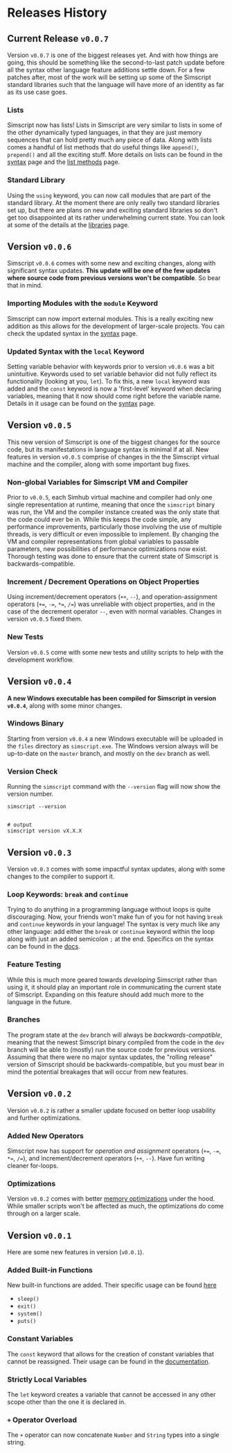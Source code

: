 # Releases History

## Current Release `v0.0.7`

Version `v0.0.7` is one of the biggest releases yet. And with how things are going, this should be something like the second-to-last patch update before all the syntax other language feature additions settle down. For a few patches after, most of the work will be setting up some of the Simscript standard libraries such that the language will have more of an identity as far as its use case goes.

### Lists

Simscript now has lists! Lists in Simscript are very similar to lists in some of the other dynamically typed languages, in that they are just memory sequences that can hold pretty much any piece of data. Along with lists comes a handful of list methods that do useful things like `append()`, `prepend()` and all the exciting stuff. More details on lists can be found in the [syntax](./syntax.md) page and the [list methods](./functions/lists.md) page.

### Standard Library

Using the `using` keyword, you can now call modules that are part of the standard library. At the moment there are only really two standard libraries set up, but there are plans on new and exciting standard libraries so don't get too disappointed at its rather underwhelming current state. You can look at some of the details at the [libraries](./libraries/libs.md) page.

## Version `v0.0.6`

Simscript `v0.0.6` comes with some new and exciting changes, along with significant syntax updates. **This update will be one of the few updates where source code from previous versions won't be compatible**. So bear that in mind.

### Importing Modules with the `module` Keyword

Simscript can now import external modules. This is a really exciting new addition as this allows for the development of larger-scale projects. You can check the updated syntax in the [syntax](./syntax) page.

### Updated Syntax with the `local` Keyword

Setting variable behavior with keywords prior to version `v0.0.6` was a bit unintuitive. Keywords used to set variable behavior did not fully reflect its functionality (looking at you, `let`). To fix this, a new `local` keyword was added and the `const` keyword is now a 'first-level' keyword when declaring variables, meaning that it now should come right before the variable name. Details in it usage can be found on the [syntax](./syntax.md) page.

## Version `v0.0.5`

This new version of Simscript is one of the biggest changes for the source code, but its manifestations in language syntax is minimal if at all. New features in version `v0.0.5` comprise of changes in the the Simscript virtual machine and the compiler, along with some important bug fixes.

### Non-global Variables for Simscript VM and Compiler

Prior to `v0.0.5`, each Simhub virtual machine and compiler had only one single representation at runtime, meaning that once the `simscript` binary was run, the VM and the compiler instance created was the only state that the code could ever be in. While this keeps the code simple, any performance improvements, particularly those involving the use of multiple threads, is very difficult or even impossible to implement. By changing the VM and compiler representations from global variables to passable parameters, new possibilities of performance optimizations now exist. Thorough testing was done to ensure that the current state of Simscript is backwards-compatible.

### Increment / Decrement Operations on Object Properties

Using increment/decrement operators (`++`, `--`), and operation-assignment operators (`+=`, `-=`, `*=`, `/=`) was unreliable with object properties, and in the case of the decrement operator `--`, even with normal variables. Changes in version `v0.0.5` fixed them.

### New Tests

Version `v0.0.5` come with some new tests and utility scripts to help with the development workflow.

## Version `v0.0.4`

**A new Windows executable has been compiled for Simscript in version `v0.0.4`**, along with some minor changes.

### Windows Binary

Starting from version `v0.0.4` a new Windows executable will be uploaded  in the `files` directory as `simscript.exe`. The Windows version always will be up-to-date on the `master` branch, and mostly on the `dev` branch as well.

### Version Check

Running the `simscript` command with the `--version` flag will now show the version number.

```shell
simscript --version


# output
simscript version vX.X.X
```

## Version `v0.0.3`

Version `v0.0.3` comes with some impactful syntax updates, along with some changes to the compiler to support it.

### Loop Keywords: `break` and `continue`

Trying to do anything in a programming language without loops is quite discouraging. Now, your friends won't make fun of you for not having `break` and `continue` keywords in your language! The syntax is very much like any other language: add either the `break` or `continue` keyword within the loop along with just an added semicolon `;` at the end. Specifics on the syntax can be found in the [docs](syntax.md).

### Feature Testing

While this is much more geared towards *developing* Simscript rather than using it, it should play an important role in communicating the current state of Simscript. Expanding on this feature should add much more to the language in the future.

### Branches

The program state at the `dev` branch will always be *backwards-compatible*, meaning that the newest Simscript binary compiled from the code in the `dev` branch will be able to (mostly) run the source code for previous versions. Assuming that there were no major syntax updates, the "rolling release" version of Simscript should be backwards-compatible, but you must bear in mind the potential breakages that will occur from new features.

## Version `v0.0.2`

Version `v0.0.2` is rather a smaller update focused on better loop usability and further optimizations.

### Added New Operators

Simscript now has support for *operation and assignment* operators (`+=`, `-=`, `*=`, `/=`), and increment/decrement operators (`++`, `--`). Have fun writing cleaner for-loops.

### Optimizations

Version `v0.0.2` comes with better [memory optimizations](https://craftinginterpreters.com/optimization.html#nan-boxing) under the hood. While smaller scripts won't be affected as much, the optimizations do come through on a larger scale.

## Version `v0.0.1`

Here are some new features in version (`v0.0.1`).

### Added Built-in Functions

New built-in functions are added. Their specific usage can be found [here](./functions/builtin.md)

- `sleep()`
- `exit()`
- `system()`
- `puts()`

### Constant Variables

The `const` keyword that allows for the creation of constant variables that cannot be reassigned. Their usage can be found in the [documentation](./docs/syntax.md).

### Strictly Local Variables

The `let` keyword creates a variable that cannot be accessed in any other scope other than the one it is declared in.

### `+` Operator Overload

The `+` operator can now concatenate `Number` and `String` types into a single string.
